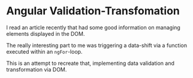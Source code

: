 # Angular Validation-Transfomation

I read an article recently that had some good information on managing elements displayed in the DOM.

The really interesting part to me was triggering a data-shift via a function executed within an `ngFor`-loop.

This is an attempt to recreate that, implementing data validation and transformation via DOM.
